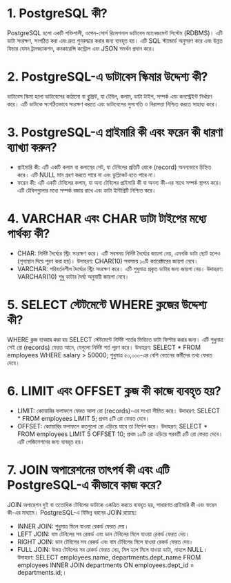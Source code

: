 # 1. PostgreSQL কী?  
PostgreSQL হলো একটি শক্তিশালী, ওপেন-সোর্স রিলেশনাল ডাটাবেস ম্যানেজমেন্ট সিস্টেম (RDBMS)। এটি ডাটা সংরক্ষণ, সংগঠিত করা এবং দ্রুত পুনরুদ্ধার করার জন্য ব্যবহৃত হয়। এটি SQL স্ট্যান্ডার্ড অনুসরণ করে এবং উন্নত ফিচার যেমন ট্রানজ্যাকশন, কনকারেন্সি কন্ট্রোল এবং JSON সমর্থন প্রদান করে।

# 2. PostgreSQL-এ ডাটাবেস স্কিমার উদ্দেশ্য কী?  
ডাটাবেস স্কিমা হলো ডাটাবেসের কাঠামো বা ব্লুপ্রিন্ট, যা টেবিল, কলাম, ডাটা টাইপ, সম্পর্ক এবং কনস্ট্রেইন্ট নির্ধারণ করে। এটি ডাটাকে সংগঠিতভাবে সংরক্ষণ করতে এবং ডাটাবেসের সুসংগতি ও নিরাপত্তা নিশ্চিত করতে সাহায্য করে।

# 3. PostgreSQL-এ প্রাইমারি কী এবং ফরেন কী ধারণা ব্যাখ্যা করুন? 
- প্রাইমারি কী: এটি একটি কলাম বা কলামের সেট, যা টেবিলের প্রতিটি রোকে (record) অনন্যভাবে চিহ্নিত করে। এটি NULL মান গ্রহণ করতে পারে না এবং ডুপ্লিকেট হতে পারে না।  
- ফরেন কী: এটি একটি টেবিলের কলাম, যা অন্য টেবিলের প্রাইমারি কী বা অনন্য কী-এর সাথে সম্পর্ক স্থাপন করে। এটি টেবিলগুলোর মধ্যে সম্পর্ক বজায় রাখে এবং ডাটা ইন্টিগ্রিটি নিশ্চিত করে।

# 4. VARCHAR এবং CHAR ডাটা টাইপের মধ্যে পার্থক্য কী?  
- CHAR: নির্দিষ্ট দৈর্ঘ্যের স্ট্রিং সংরক্ষণ করে। এটি সবসময় নির্দিষ্ট দৈর্ঘ্যের জায়গা নেয়, এমনকি ডাটা ছোট হলেও (শূন্যস্থান দিয়ে পূরণ করা হয়)। উদাহরণ: CHAR(10) সবসময় ১০টি ক্যারেক্টারের জায়গা নেবে।  
- VARCHAR: পরিবর্তনশীল দৈর্ঘ্যের স্ট্রিং সংরক্ষণ করে। এটি শুধুমাত্র প্রকৃত ডাটার জন্য জায়গা নেয়। উদাহরণ: VARCHAR(10) শুধু ডাটার দৈর্ঘ্য অনুযায়ী জায়গা নেবে।

# 5. SELECT স্টেটমেন্টে WHERE ক্লজের উদ্দেশ্য কী?  
WHERE ক্লজ ব্যবহার করা হয় SELECT স্টেটমেন্টে নির্দিষ্ট শর্তের ভিত্তিতে ডাটা ফিল্টার করার জন্য। এটি শুধুমাত্র সেই রো (records) ফেরত আনে, যেগুলো নির্দিষ্ট শর্ত পূরণ করে। উদাহরণ: SELECT * FROM employees WHERE salary > 50000; শুধুমাত্র ৫০,০০০-এর বেশি বেতনের কর্মীদের তথ্য ফেরত দেবে।

# 6. LIMIT এবং OFFSET ক্লজ কী কাজে ব্যবহৃত হয়?  
- LIMIT: ক্যোয়ারির ফলাফলে ফেরত আসা রো (records)-এর সংখ্যা সীমিত করে। উদাহরণ: SELECT * FROM employees LIMIT 5; প্রথম ৫টি রো ফেরত দেবে।  
- OFFSET: ক্যোয়ারির ফলাফলে কতগুলো রো এড়িয়ে যাবে তা নির্দেশ করে। উদাহরণ: SELECT * FROM employees LIMIT 5 OFFSET 10; প্রথম ১০টি রো এড়িয়ে পরবর্তী ৫টি রো ফেরত দেবে। এটি পেজিনেশনের জন্য ব্যবহৃত হয়।

# 7. JOIN অপারেশনের তাৎপর্য কী এবং এটি PostgreSQL-এ কীভাবে কাজ করে?  
JOIN অপারেশন দুই বা ততোধিক টেবিলের ডাটাকে একত্রিত করতে ব্যবহৃত হয়, সাধারণত প্রাইমারি কী এবং ফরেন কী-এর মাধ্যমে। PostgreSQL-এ বিভিন্ন ধরনের JOIN রয়েছে:  
- INNER JOIN: শুধুমাত্র মিলে যাওয়া রেকর্ড ফেরত দেয়।  
- LEFT JOIN: বাম টেবিলের সব রেকর্ড এবং ডান টেবিলের মিলে যাওয়া রেকর্ড ফেরত দেয়।  
- RIGHT JOIN: ডান টেবিলের সব রেকর্ড এবং বাম টেবিলের মিলে যাওয়া রেকর্ড ফেরত দেয়।  
- FULL JOIN: উভয় টেবিলের সব রেকর্ড ফেরত দেয়, মিল হলে মিলে যাওয়া ডাটা, নাহলে NULL।  
উদাহরণ: SELECT employees.name, departments.dept_name FROM employees INNER JOIN departments ON employees.dept_id = departments.id;।